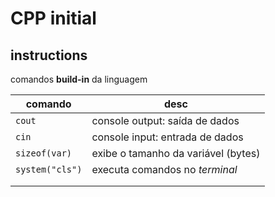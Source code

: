 # CPP initial

## instructions

comandos **build-in** da linguagem

| comando         | desc                                |
| --------------- | ----------------------------------- |
| `cout`          | console output: saída de dados      |
| `cin`           | console input: entrada de dados     |
| `sizeof(var)`   | exibe o tamanho da variável (bytes) |
| `system("cls")` | executa comandos no _terminal_      |
|                 |                                     |
|                 |                                     |
